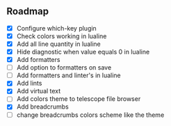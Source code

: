 ## Roadmap
- [x] Configure which-key plugin
- [x] Check colors working in lualine
- [x] Add all line quantity in lualine
- [x] Hide diagnostic when value equals 0 in lualine
- [x] Add formatters
- [ ] Add option to formatters on save
- [ ] Add formatters and linter's in lualine
- [x] Add lints
- [x] Add virtual text
- [ ] Add colors theme to telescope file browser
- [x] Add breadcrumbs
- [ ] change breadcrumbs colors scheme like the theme
